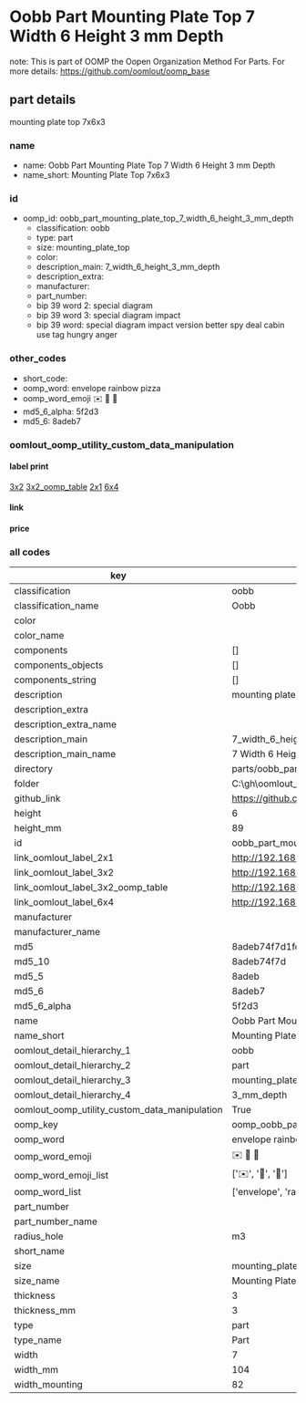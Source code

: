 # Oobb Part Mounting Plate Top 7 Width 6 Height 3 mm Depth  

note: This is part of OOMP the Oopen Organization Method For Parts. For more details: https://github.com/oomlout/oomp_base

##  part details
  



mounting plate top 7x6x3



### name
* name: Oobb Part Mounting Plate Top 7 Width 6 Height 3 mm Depth
* name_short: Mounting Plate Top 7x6x3 
### id
* oomp_id: oobb_part_mounting_plate_top_7_width_6_height_3_mm_depth
  * classification: oobb
  * type: part
  * size: mounting_plate_top
  * color: 
  * description_main: 7_width_6_height_3_mm_depth
  * description_extra: 
  * manufacturer: 
  * part_number: 
  * bip 39 word 2: special diagram
  * bip 39 word 3: special diagram impact
  * bip 39 word: special diagram impact version better spy deal cabin use tag hungry anger

### other_codes
* short_code: 
* oomp_word: envelope rainbow pizza
* oomp_word_emoji :envelope: :rainbow: :pizza:
* md5_6_alpha: 5f2d3
* md5_6: 8adeb7






### oomlout_oomp_utility_custom_data_manipulation
#### label print
[3x2](http://192.168.1.245:1112/?label=oomp%205f2d3)
[3x2_oomp_table](http://192.168.1.108:1112/?label=oomp%205f2d3)
[2x1](http://192.168.1.242:1112/?label=oomp%205f2d3)
[6x4](http://192.168.1.55:1112/?label=oomp%205f2d3)    

#### link

                              

#### price







### all codes 
| key | value |  
| --- | --- |  
| classification | oobb |  
| classification_name | Oobb |  
| color |  |  
| color_name |  |  
| components | [] |  
| components_objects | [] |  
| components_string | [] |  
| description | mounting plate top 7x6x3 |  
| description_extra |  |  
| description_extra_name |  |  
| description_main | 7_width_6_height_3_mm_depth |  
| description_main_name | 7 Width 6 Height 3 mm Depth |  
| directory | parts/oobb_part_mounting_plate_top_7_width_6_height_3_mm_depth |  
| folder | C:\gh\oomlout_oobb_version_4_generated_parts\things\oobb_part_mounting_plate_top_7_width_6_height_3_mm_depth |  
| github_link | https://github.com/oomlout/oomlout_oomp_part_src/tree/main/parts/oobb_part_mounting_plate_top_7_width_6_height_3_mm_depth |  
| height | 6 |  
| height_mm | 89 |  
| id | oobb_part_mounting_plate_top_7_width_6_height_3_mm_depth |  
| link_oomlout_label_2x1 | http://192.168.1.242:1112/?label=oomp%205f2d3 |  
| link_oomlout_label_3x2 | http://192.168.1.245:1112/?label=oomp%205f2d3 |  
| link_oomlout_label_3x2_oomp_table | http://192.168.1.108:1112/?label=oomp%205f2d3 |  
| link_oomlout_label_6x4 | http://192.168.1.55:1112/?label=oomp%205f2d3 |  
| manufacturer |  |  
| manufacturer_name |  |  
| md5 | 8adeb74f7d1fc7074d0acf2ce38f3e87 |  
| md5_10 | 8adeb74f7d |  
| md5_5 | 8adeb |  
| md5_6 | 8adeb7 |  
| md5_6_alpha | 5f2d3 |  
| name | Oobb Part Mounting Plate Top 7 Width 6 Height 3 mm Depth |  
| name_short | Mounting Plate Top 7x6x3  |  
| oomlout_detail_hierarchy_1 | oobb |  
| oomlout_detail_hierarchy_2 | part |  
| oomlout_detail_hierarchy_3 | mounting_plate_top |  
| oomlout_detail_hierarchy_4 | 3_mm_depth |  
| oomlout_oomp_utility_custom_data_manipulation | True |  
| oomp_key | oomp_oobb_part_mounting_plate_top_7_width_6_height_3_mm_depth |  
| oomp_word | envelope rainbow pizza |  
| oomp_word_emoji | :envelope: :rainbow: :pizza: |  
| oomp_word_emoji_list | [':envelope:', ':rainbow:', ':pizza:'] |  
| oomp_word_list | ['envelope', 'rainbow', 'pizza'] |  
| part_number |  |  
| part_number_name |  |  
| radius_hole | m3 |  
| short_name |  |  
| size | mounting_plate_top |  
| size_name | Mounting Plate Top |  
| thickness | 3 |  
| thickness_mm | 3 |  
| type | part |  
| type_name | Part |  
| width | 7 |  
| width_mm | 104 |  
| width_mounting | 82 |  
